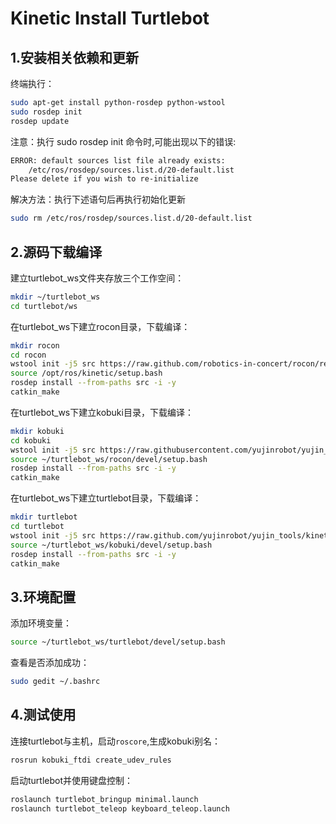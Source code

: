 # Kinetic Install Turtlebot
## 1.安装相关依赖和更新
终端执行：
```bash
sudo apt-get install python-rosdep python-wstool  
sudo rosdep init
rosdep update
```
注意：执行 sudo rosdep init 命令时,可能出现以下的错误:
```bash
ERROR: default sources list file already exists:
    /etc/ros/rosdep/sources.list.d/20-default.list
Please delete if you wish to re-initialize
```
解决方法：执行下述语句后再执行初始化更新
```bash
sudo rm /etc/ros/rosdep/sources.list.d/20-default.list
```
## 2.源码下载编译
建立turtlebot_ws文件夹存放三个工作空间：
```bash
mkdir ~/turtlebot_ws
cd turtlebot/ws
```
在turtlebot_ws下建立rocon目录，下载编译：
```bash
mkdir rocon
cd rocon
wstool init -j5 src https://raw.github.com/robotics-in-concert/rocon/release/kinetic/rocon.rosinstall
source /opt/ros/kinetic/setup.bash 
rosdep install --from-paths src -i -y 
catkin_make
```
在turtlebot_ws下建立kobuki目录，下载编译：
```bash
mkdir kobuki
cd kobuki
wstool init -j5 src https://raw.githubusercontent.com/yujinrobot/yujin_tools/kinetic-devel/rosinstalls/kinetic/kobuki.rosinstall
source ~/turtlebot_ws/rocon/devel/setup.bash
rosdep install --from-paths src -i -y
catkin_make
```
在turtlebot_ws下建立turtlebot目录，下载编译：
```bash
mkdir turtlebot
cd turtlebot
wstool init -j5 src https://raw.github.com/yujinrobot/yujin_tools/kinetic-devel/rosinstalls/kinetic/turtlebot.rosinstall
source ~/turtlebot_ws/kobuki/devel/setup.bash
rosdep install --from-paths src -i -y
catkin_make
```
## 3.环境配置
添加环境变量：
```bash
source ~/turtlebot_ws/turtlebot/devel/setup.bash
```
查看是否添加成功：
```bash
sudo gedit ~/.bashrc
```
## 4.测试使用
连接turtlebot与主机，启动`roscore`,生成kobuki别名：
```bash
rosrun kobuki_ftdi create_udev_rules
```
启动turtlebot并使用键盘控制：
```bash
roslaunch turtlebot_bringup minimal.launch 
roslaunch turtlebot_teleop keyboard_teleop.launch
```
